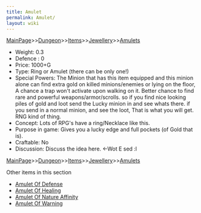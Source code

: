 ```yaml
---
title: Amulet
permalink: Amulet/
layout: wiki
---
```


[MainPage](/keeperrl_wiki/ "wikilink")>>[Dungeon](/keeperrl_wiki/Dungeon "wikilink")>>[Items](/keeperrl_wiki/Items "wikilink")>>[Jewellery](/keeperrl_wiki/Jewellery "wikilink")>>[Amulets](/keeperrl_wiki/Amulets "wikilink")

- Weight: 0.3
- Defence : 0
- Price: 1000+G
- Type: Ring or Amulet (there can be only one!)
- Special Powers: The Minion that has this item equipped and this minion alone can find extra gold on killed minions/enemies or lying on the floor, A chance a trap won't activate upon walking on it. Better chance to find rare and powerful weapons/armor/scrolls. so if you find nice looking piles of gold and loot send the Lucky minion in and see whats there. if you send in a normal minion, and see the loot, That is what you will get. RNG kind of thing.
- Concept: Lots of RPG's have a ring/Necklace like this.
- Purpose in game: Gives you a lucky edge and full pockets (of Gold that is).
- Craftable: No
- Discussion: Discuss the idea here. &lt;-Wot E sed :l

[MainPage](/keeperrl_wiki/ "wikilink")>>[Dungeon](/keeperrl_wiki/Dungeon "wikilink")>>[Items](/keeperrl_wiki/Items "wikilink")>>[Jewellery](/keeperrl_wiki/Jewellery "wikilink")>>[Amulets](/keeperrl_wiki/Amulets "wikilink")

Other items in this section
-    [Amulet Of Defense](/keeperrl_wiki/Amulet_Of_Defense "wikilink")
-    [Amulet Of Healing](/keeperrl_wiki/Amulet_Of_Healing "wikilink")
-    [Amulet Of Nature Affinity](/keeperrl_wiki/Amulet_Of_Nature_Affinity "wikilink")
-    [Amulet Of Warning](/keeperrl_wiki/Amulet_Of_Warning "wikilink")
